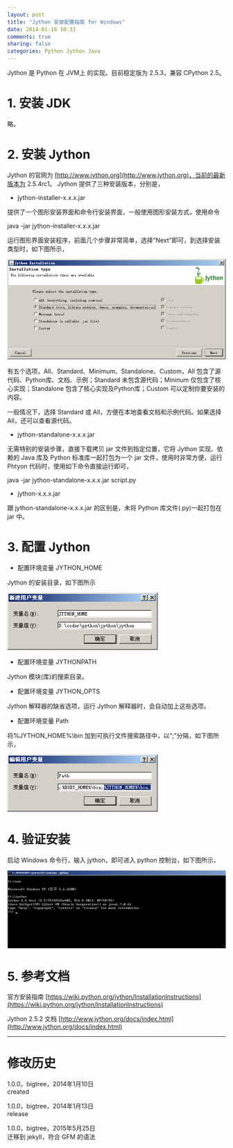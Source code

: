 ```yaml
---
layout: post
title: "Jython 安装配置指南 for Windows"
date: 2014-01-10 10:33
comments: true
sharing: false
categories: Python Jython Java
---
```

Jython 是 Python 在 JVM上 的实现。目前稳定版为 2.5.3，兼容 CPython 2.5。


# 1. 安装 JDK

略。

# 2. 安装 Jython

Jython 的官网为 [http://www.jython.org](http://www.jython.org)，当前的最新版本为 2.5.4rc1。
Jython 提供了三种安装版本，分别是，

* jython-installer-x.x.x.jar

提供了一个图形安装界面和命令行安装界面，一般使用图形安装方式，使用命令

java -jar jython-installer-x.x.x.jar

运行图形界面安装程序，前面几个步骤非常简单，选择“Next”即可，到选择安装类型时，如下图所示，

![Jython安装类型选择](/resources/img/2014-01-10-windowsxia-jythonan-zhuang-zhi-nan/install_type.png)

有五个选项，All、Standard、Minimum、Standalone、Custom，All 包含了源代码、Python库、文档、示例；Standard 未包含源代码；Mininum 仅包含了核心实现；Standalone 包含了核心实现及Python库；Custom 可以定制你要安装的内容。

一般情况下，选择 Standard 或 All，方便在本地查看文档和示例代码。如果选择 All，还可以查看源代码。

* jython-standalone-x.x.x.jar

无需特别的安装步骤，直接下载拷贝 jar 文件到指定位置，它将 Jython 实现、依赖的 Java 库及 Python
标准库一起打包为一个 jar 文件，使用时非常方便，运行 Phtyon 代码时，使用如下命令直接运行即可，

java -jar jython-standalone-x.x.x.jar script.py

* jython-x.x.x.jar

跟 jython-standalone-x.x.x.jar 的区别是，未将 Python 库文件(.py)一起打包在 jar 中。

# 3. 配置 Jython

* 配置环境变量 JYTHON_HOME

Jython 的安装目录，如下图所示

![Jythoh Home](/resources/img/2014-01-10-windowsxia-jythonan-zhuang-zhi-nan/jython_home.png)

* 配置环境变量 JYTHONPATH

Jython 模块(库)的搜索目录。

* 配置环境变量 JYTHON_OPTS

Jython 解释器的缺省选项，运行 Jython 解释器时，会自动加上这些选项。

* 配置环境变量 Path

将%JYTHON_HOME%\bin 加到可执行文件搜索路径中，以“;”分隔，如下图所示，

![Executable Path](/resources/img/2014-01-10-windowsxia-jythonan-zhuang-zhi-nan/jython_path.png)

# 4. 验证安装

启动 Windows 命令行，输入 jython，即可进入 python 控制台，如下图所示，

![Jython Console](/resources/img/2014-01-10-windowsxia-jythonan-zhuang-zhi-nan/console.png)

# 5. 参考文档

官方安装指南 [https://wiki.python.org/jython/InstallationInstructions](https://wiki.python.org/jython/InstallationInstructions)

Jython 2.5.2 文档 [http://www.jython.org/docs/index.html](http://www.jython.org/docs/index.html)

- - -

# 修改历史
1.0.0，bigtree，2014年1月10日  
created  

1.0.0，bigtree，2014年1月13日  
release

1.0.0，bigtree，2015年5月25日  
迁移到 jekyll，符合 GFM 的语法
